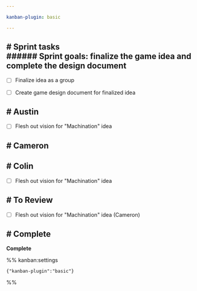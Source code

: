 ```yaml
---

kanban-plugin: basic

---
```


## # Sprint tasks<br>###### Sprint goals: finalize the game idea and complete the design document

- [ ] Finalize idea as a group
- [ ] Create game design document for finalized idea


## # Austin

- [ ] Flesh out vision for "Machination" idea


## # Cameron



## # Colin

- [ ] Flesh out vision for "Machination" idea


## # To Review

- [ ] Flesh out vision for "Machination" idea (Cameron)


## # Complete

**Complete**




%% kanban:settings
```
{"kanban-plugin":"basic"}
```
%%